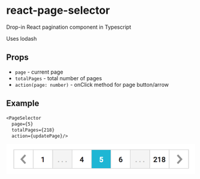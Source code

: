 # react-page-selector
Drop-in React pagination component in Typescript

Uses lodash

## Props

- `page` - current page
- `totalPages` - total number of pages
- `action(page: number)` - onClick method for page button/arrow

## Example

```
<PageSelector
  page={5}
  totalPages={218}
  action={updatePage}/>
```
![example](docs/page-selector.png)
